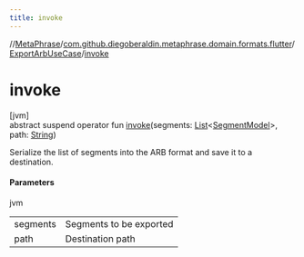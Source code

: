 ```yaml
---
title: invoke
---
```

//[MetaPhrase](../../../index.html)/[com.github.diegoberaldin.metaphrase.domain.formats.flutter](../index.html)/[ExportArbUseCase](index.html)/[invoke](invoke.html)



# invoke



[jvm]\
abstract suspend operator fun [invoke](invoke.html)(segments: [List](https://kotlinlang.org/api/latest/jvm/stdlib/kotlin.collections/-list/index.html)&lt;[SegmentModel](../../com.github.diegoberaldin.metaphrase.domain.project.data/-segment-model/index.html)&gt;, path: [String](https://kotlinlang.org/api/latest/jvm/stdlib/kotlin/-string/index.html))



Serialize the list of segments into the ARB format and save it to a destination.



#### Parameters


jvm

| | |
|---|---|
| segments | Segments to be exported |
| path | Destination path |





